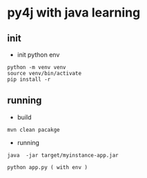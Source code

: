 # py4j with java learning


## init 

* init python env

```shell
python -m venv venv
source venv/bin/activate
pip install -r 
```

## running 

* build 
```shell
mvn clean pacakge 
```

* running

```shell
java  -jar target/myinstance-app.jar 

python app.py ( with env )
```